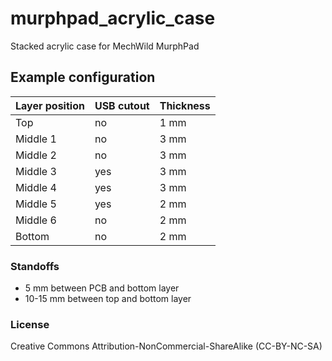 # murphpad_acrylic_case
Stacked acrylic case for MechWild MurphPad

## Example configuration
| Layer position | USB cutout | Thickness |
| -------------- | ---------- | --------- |
| Top            | no         | 1 mm      |
| Middle 1       | no         | 3 mm      |
| Middle 2       | no         | 3 mm      |
| Middle 3       | yes        | 3 mm      |
| Middle 4       | yes        | 3 mm      |
| Middle 5       | yes        | 2 mm      |
| Middle 6       | no         | 2 mm      |
| Bottom         | no         | 2 mm      |

### Standoffs
- 5 mm between PCB and bottom layer
- 10-15 mm between top and bottom layer

### License
Creative Commons Attribution-NonCommercial-ShareAlike (CC-BY-NC-SA)
